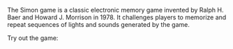 The Simon game is a classic electronic memory game invented by Ralph H. Baer and Howard J. Morrison in 1978. It challenges players to memorize and repeat sequences of lights and sounds generated by the game.

Try out the game:  

